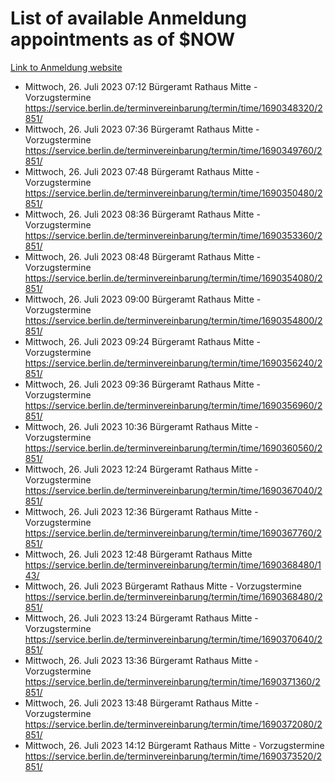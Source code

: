# List of available Anmeldung appointments as of $NOW
[Link to Anmeldung website](https://service.berlin.de/terminvereinbarung/termin/tag.php?termin=1&anliegen[]=120686&dienstleisterlist=122210,122217,327316,122219,327312,122227,327314,122231,327346,122243,327348,122254,122252,329742,122260,329745,122262,329748,122271,327278,122273,327274,122277,327276,330436,122280,327294,122282,327290,122284,327292,122291,327270,122285,327266,122286,327264,122296,327268,150230,329760,122297,327286,122294,327284,122312,329763,122314,329775,122304,327330,122311,327334,122309,327332,317869,122281,327352,122279,329772,122283,122276,327324,122274,327326,122267,329766,122246,327318,122251,327320,122257,327322,122208,327298,122226,327300&herkunft=http%3A%2F%2Fservice.berlin.de%2Fdienstleistung%2F120686%2F)
- Mittwoch, 26. Juli 2023 07:12 Bürgeramt Rathaus Mitte - Vorzugstermine https://service.berlin.de/terminvereinbarung/termin/time/1690348320/2851/
- Mittwoch, 26. Juli 2023 07:36 Bürgeramt Rathaus Mitte - Vorzugstermine https://service.berlin.de/terminvereinbarung/termin/time/1690349760/2851/
- Mittwoch, 26. Juli 2023 07:48 Bürgeramt Rathaus Mitte - Vorzugstermine https://service.berlin.de/terminvereinbarung/termin/time/1690350480/2851/
- Mittwoch, 26. Juli 2023 08:36 Bürgeramt Rathaus Mitte - Vorzugstermine https://service.berlin.de/terminvereinbarung/termin/time/1690353360/2851/
- Mittwoch, 26. Juli 2023 08:48 Bürgeramt Rathaus Mitte - Vorzugstermine https://service.berlin.de/terminvereinbarung/termin/time/1690354080/2851/
- Mittwoch, 26. Juli 2023 09:00 Bürgeramt Rathaus Mitte - Vorzugstermine https://service.berlin.de/terminvereinbarung/termin/time/1690354800/2851/
- Mittwoch, 26. Juli 2023 09:24 Bürgeramt Rathaus Mitte - Vorzugstermine https://service.berlin.de/terminvereinbarung/termin/time/1690356240/2851/
- Mittwoch, 26. Juli 2023 09:36 Bürgeramt Rathaus Mitte - Vorzugstermine https://service.berlin.de/terminvereinbarung/termin/time/1690356960/2851/
- Mittwoch, 26. Juli 2023 10:36 Bürgeramt Rathaus Mitte - Vorzugstermine https://service.berlin.de/terminvereinbarung/termin/time/1690360560/2851/
- Mittwoch, 26. Juli 2023 12:24 Bürgeramt Rathaus Mitte - Vorzugstermine https://service.berlin.de/terminvereinbarung/termin/time/1690367040/2851/
- Mittwoch, 26. Juli 2023 12:36 Bürgeramt Rathaus Mitte - Vorzugstermine https://service.berlin.de/terminvereinbarung/termin/time/1690367760/2851/
- Mittwoch, 26. Juli 2023 12:48 Bürgeramt Rathaus Mitte https://service.berlin.de/terminvereinbarung/termin/time/1690368480/143/
- Mittwoch, 26. Juli 2023  Bürgeramt Rathaus Mitte - Vorzugstermine https://service.berlin.de/terminvereinbarung/termin/time/1690368480/2851/
- Mittwoch, 26. Juli 2023 13:24 Bürgeramt Rathaus Mitte - Vorzugstermine https://service.berlin.de/terminvereinbarung/termin/time/1690370640/2851/
- Mittwoch, 26. Juli 2023 13:36 Bürgeramt Rathaus Mitte - Vorzugstermine https://service.berlin.de/terminvereinbarung/termin/time/1690371360/2851/
- Mittwoch, 26. Juli 2023 13:48 Bürgeramt Rathaus Mitte - Vorzugstermine https://service.berlin.de/terminvereinbarung/termin/time/1690372080/2851/
- Mittwoch, 26. Juli 2023 14:12 Bürgeramt Rathaus Mitte - Vorzugstermine https://service.berlin.de/terminvereinbarung/termin/time/1690373520/2851/
